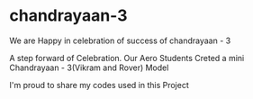# chandrayaan-3

We are Happy in celebration of success of chandrayaan - 3

A step forward of Celebration. Our Aero Students Creted a mini Chandrayaan - 3(Vikram and Rover) Model

I'm proud to share my codes used in this Project
